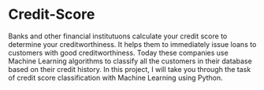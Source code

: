 # Credit-Score

Banks and other financial institutuons calculate your credit score to determine your creditworthiness. It helps them to immediately issue loans to customers with good creditworthiness. Today these companies use Machine Learning algorithms to classify all the customers in their database based on their credit history. In this project, I will take you through the task of credit score classification with Machine Learning using Python.
